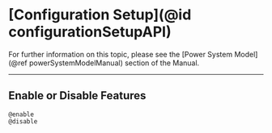 # [Configuration Setup](@id configurationSetupAPI)

For further information on this topic, please see the [Power System Model](@ref powerSystemModelManual) section of the Manual.

---

## Enable or Disable Features
```@docs
@enable
@disable
```
